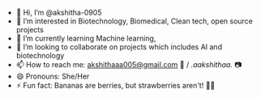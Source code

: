 - 👋 Hi, I’m @akshitha-0905
- 👀 I’m interested in Biotechnology, Biomedical, Clean tech, open source projects
- 🌱 I’m currently learning Machine learning, 
- 💞️ I’m looking to collaborate on projects which includes AI and biotechnology
- 📫 How to reach me: akshithaaa005@gmail.com 📧 / _.aakshithaa._ 📷
- 😄 Pronouns: She/Her
- ⚡ Fun fact: Bananas are berries, but strawberries aren't! 🍌🍓

<!---
akshitha-0905/akshitha-0905 is a ✨ special ✨ repository because its `README.md` (this file) appears on your GitHub profile.
You can click the Preview link to take a look at your changes.
--->
